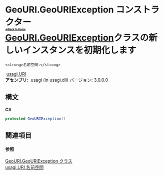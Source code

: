 # GeoURI.GeoURIException コンストラクター <div style="font-size:30%"><a href="https://github.com/usagi/usagi.cs/blob/master/docs/Home.md">≪Back to Home</a></div><a href="T_usagi_URI_GeoURI_GeoURIException.md">GeoURI.GeoURIException</a>クラスの新しいインスタンスを初期化します


    <strong>名前空間:</strong>
&nbsp;<a href="N_usagi_URI.md">usagi.URI</a><br /><strong>アセンブリ:</strong>
&nbsp;usagi (in usagi.dll) バージョン: 3.0.0.0

## 構文

**C#**<br />
``` C#
protected GeoURIException()
```


## 関連項目


#### 参照
<a href="T_usagi_URI_GeoURI_GeoURIException.md">GeoURI.GeoURIException クラス</a><br /><a href="N_usagi_URI.md">usagi.URI 名前空間</a><br />
